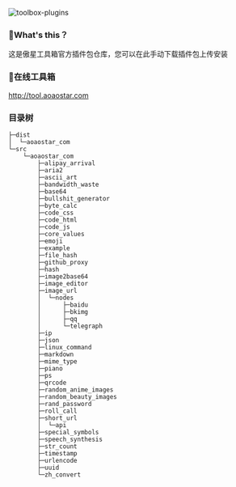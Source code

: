 ![toolbox-plugins](https://socialify.git.ci/aoaostar/toolbox-plugins/image?description=1&descriptionEditable=%E5%82%B2%E6%98%9F%E5%B7%A5%E5%85%B7%E7%AE%B1%E6%8F%92%E4%BB%B6%E5%8C%85%E4%BB%93%E5%BA%93&font=Inter&forks=1&language=1&name=1&owner=1&pattern=Circuit%20Board&pulls=1&stargazers=1&theme=Light)

### 🎉What's this？
这是傲星工具箱官方插件包仓库，您可以在此手动下载插件包上传安装

### 🍹在线工具箱

<http://tool.aoaostar.com>

### 目录树
```
├─dist
│  └─aoaostar_com
└─src
    └─aoaostar_com
        ├─alipay_arrival
        ├─aria2
        ├─ascii_art
        ├─bandwidth_waste
        ├─base64
        ├─bullshit_generator
        ├─byte_calc
        ├─code_css
        ├─code_html
        ├─code_js
        ├─core_values
        ├─emoji
        ├─example
        ├─file_hash
        ├─github_proxy
        ├─hash
        ├─image2base64
        ├─image_editor
        ├─image_url
        │  └─nodes
        │      ├─baidu
        │      ├─bkimg
        │      ├─qq
        │      └─telegraph
        ├─ip
        ├─json
        ├─linux_command
        ├─markdown
        ├─mime_type
        ├─piano
        ├─ps
        ├─qrcode
        ├─random_anime_images
        ├─random_beauty_images
        ├─rand_password
        ├─roll_call
        ├─short_url
        │  └─api
        ├─special_symbols
        ├─speech_synthesis
        ├─str_count
        ├─timestamp
        ├─urlencode
        ├─uuid
        └─zh_convert
```
